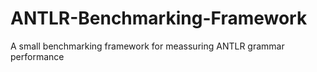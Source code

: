 # ANTLR-Benchmarking-Framework
A small benchmarking framework for meassuring ANTLR grammar performance
